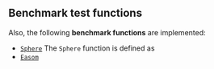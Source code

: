 ## Benchmark test functions

Also, the following **benchmark functions** are implemented:

- [`Sphere`](@ref)
  The `Sphere` function is defined as
- [`Easom`](@ref)
